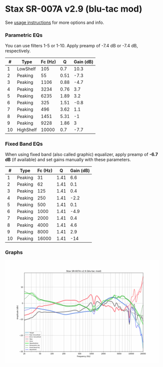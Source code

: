 # Stax SR-007A v2.9 (blu-tac mod)
See [usage instructions](https://github.com/jaakkopasanen/AutoEq#usage) for more options and info.

### Parametric EQs
You can use filters 1-5 or 1-10. Apply preamp of -7.4 dB or -7.4 dB, respectively.

|   # | Type      |   Fc (Hz) |    Q |   Gain (dB) |
|-----|-----------|-----------|------|-------------|
|   1 | LowShelf  |       105 | 0.7  |        10.3 |
|   2 | Peaking   |        55 | 0.51 |        -7.3 |
|   3 | Peaking   |      1106 | 0.88 |        -4.7 |
|   4 | Peaking   |      3234 | 0.76 |         3.7 |
|   5 | Peaking   |      6235 | 1.89 |         3.2 |
|   6 | Peaking   |       325 | 1.51 |        -0.8 |
|   7 | Peaking   |       496 | 3.62 |         1.1 |
|   8 | Peaking   |      1451 | 5.31 |        -1   |
|   9 | Peaking   |      9228 | 1.86 |         3   |
|  10 | HighShelf |     10000 | 0.7  |        -7.7 |

### Fixed Band EQs
When using fixed band (also called graphic) equalizer, apply preamp of **-6.7 dB** (if available) and set gains manually with these parameters.

|   # | Type    |   Fc (Hz) |    Q |   Gain (dB) |
|-----|---------|-----------|------|-------------|
|   1 | Peaking |        31 | 1.41 |         6.6 |
|   2 | Peaking |        62 | 1.41 |         0.1 |
|   3 | Peaking |       125 | 1.41 |         0.4 |
|   4 | Peaking |       250 | 1.41 |        -2.2 |
|   5 | Peaking |       500 | 1.41 |         0.1 |
|   6 | Peaking |      1000 | 1.41 |        -4.9 |
|   7 | Peaking |      2000 | 1.41 |         0.4 |
|   8 | Peaking |      4000 | 1.41 |         4.6 |
|   9 | Peaking |      8000 | 1.41 |         2.9 |
|  10 | Peaking |     16000 | 1.41 |       -14   |

### Graphs
![](./Stax%20SR-007A%20v2.9%20(blu-tac%20mod).png)

